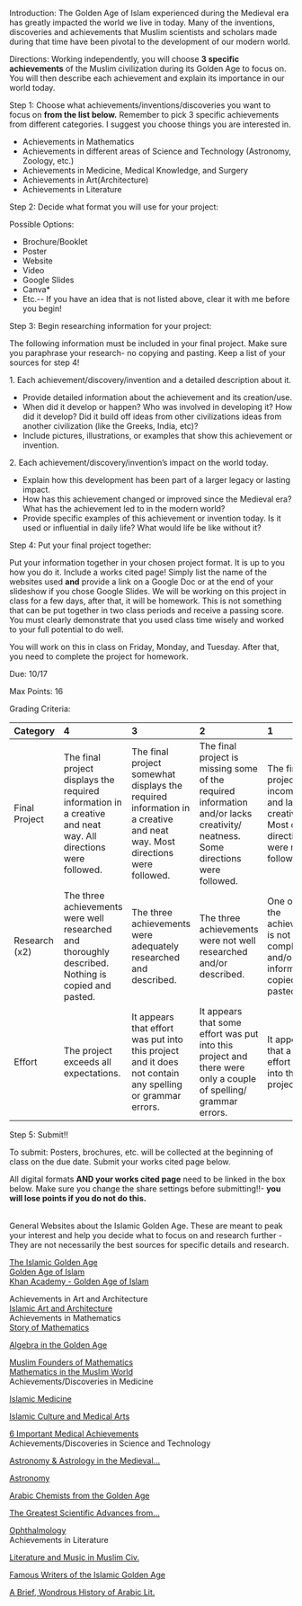 Introduction: The Golden Age of Islam experienced during the Medieval era has greatly impacted the world we live in today. Many of the inventions, discoveries and achievements that Muslim scientists and scholars made during that time have been pivotal to the development of our modern world.

Directions: Working independently, you will choose **3 specific achievements** of the Muslim civilization during its Golden Age to focus on. You will then describe each achievement and explain its importance in our world today.   

 Step 1: Choose what achievements/inventions/discoveries you want to focus on **from the list below.**  Remember to pick 3 specific achievements from different categories. I suggest you choose things you are interested in.

* Achievements in Mathematics  
* Achievements in different areas of Science and Technology (Astronomy, Zoology, etc.)   
* Achievements in Medicine, Medical Knowledge, and Surgery  
* Achievements in Art(Architecture)   
* Achievements in Literature

 Step 2: Decide what format you will use for your project:

Possible Options: 

* Brochure/Booklet  
* Poster  
* Website  
* Video  
* Google Slides  
* Canva\*  
* Etc.-- If you have an idea that is not listed above, clear it with me before you begin\!

 Step 3:  Begin researching information for your project:  

The following information must be included in your final project. Make sure you paraphrase your research- no copying and pasting. Keep a list of your sources for step 4\!

1\.  Each achievement/discovery/invention and a detailed description about it.

- Provide detailed information about the achievement and its creation/use.  
- When did it develop or happen?  Who was involved in developing it?  How did it develop? Did it build off ideas from other civilizations ideas from another civilization (like the Greeks, India, etc)?    
- Include pictures, illustrations, or examples that show this achievement or invention.  

2\.  Each achievement/discovery/invention’s impact on the world today.

- Explain how this development has been part of a larger legacy or lasting impact.  
- How has this achievement changed or improved since the Medieval era? What has the achievement led to in the modern world?  
- Provide specific examples of this achievement or invention today.  Is it used or influential in daily life? What would life be like without it?  

Step 4: Put your final project together:

Put your information together in your chosen project format. It is up to you how you do it. Include a works cited page\! Simply list the name of the websites used **and** provide a link on a Google Doc or at the end of your slideshow if you chose Google Slides. We will be working on this project in class for a few days, after that, it will be homework. This is not something that can be put together in two class periods and receive a passing score. You must clearly demonstrate that you used class time wisely and worked to your full potential to do well. 

 You will work on this in class on Friday, Monday, and Tuesday. After that, you need to complete the project for homework.

Due:  10/17

Max Points: 16

Grading Criteria:

| Category | 4  | 3 | 2 | 1 |
| :---- | :---- | :---- | :---- | :---- |
| Final Project  | The final project displays the required information in a creative and neat way. All directions were followed. | The final project somewhat displays the required information in a creative and neat way. Most directions were followed. | The final project is missing some of the required information and/or lacks creativity/ neatness. Some directions were followed. | The final project is incomplete and lacks creativity. Most of the directions were not followed. |
| Research (x2)  | The three achievements were well researched and thoroughly described. Nothing is copied and pasted.  | The three achievements were adequately researched and described.   | The three achievements were not well researched and/or described.  | One or two of the achievements is not complete and/or some information is copied and pasted.  |
| Effort  | The project exceeds all expectations. | It appears that effort was put into this project and it does not contain any spelling or grammar errors. | It appears that some effort was put into this project and there were only a couple of spelling/ grammar errors. | It appears that a lack of effort was put into this project.  |

Step 5: Submit\!\!

To submit:  Posters, brochures, etc. will be collected at the beginning of class on the due date. Submit your works cited page below.

All digital formats **AND your works cited page** need to be linked in the box below. Make sure you change the share settings before submitting\!\!- **you will lose points if you do not do this.** 

|  |
| :---- |

General Websites about the Islamic Golden Age. These are meant to peak your interest and help you decide what to focus on and research further \- They are not necessarily the best sources for specific details and research.  

[The Islamic Golden Age](https://courses.lumenlearning.com/suny-hccc-worldcivilization/chapter/the-islamic-golden-age/)  
[Golden Age of Islam](http://www.irfi.org/articles/articles_401_450/golden_age_of_islam.htm)  
[Khan Academy \- Golden Age of Islam](https://www.khanacademy.org/humanities/world-history/medieval-times/cross-cultural-diffusion-of-knowledge/v/golden-age-of-islam)

Achievements in Art and Architecture  
[Islamic Art and Architecture](https://www.encyclopedia.com/literature-and-arts/art-and-architecture/asian-and-middle-eastern-art/islamic-art-and-architecture)  
Achievements in Mathematics  
[Story of Mathematics](https://www.storyofmathematics.com/islamic.html)

[Algebra in the Golden Age](https://thatsmaths.com/2014/10/02/algebra-in-the-golden-age/)

[Muslim Founders of Mathematics](http://muslimheritage.com/article/muslim-founders-mathematics)  
[Mathematics in the Muslim World](https://www.britannica.com/science/mathematics/Mathematics-in-the-Islamic-world-8th-15th-century)  
Achievements/Discoveries in Medicine

[Islamic Medicine](https://explorable.com/islamic-medicine)

[Islamic Culture and Medical Arts](https://www.nlm.nih.gov/exhibition/islamic_medical/islamic_12.html)

[6 Important Medical Achievements](https://www.historyonthenet.com/6-important-islamic-achievements-in-medieval-medicine)  
Achievements/Discoveries in Science and Technology

[Astronomy & Astrology in the Medieval…](https://www.metmuseum.org/toah/hd/astr/hd_astr.htm)

[Astronomy](http://www.astronomy.com/news/2017/02/muslim-contributions-to-astronomy)

[Arabic Chemists from the Golden Age](https://www.acs.org/content/acs/en/pressroom/newsreleases/2009/august/arabic-chemists-from-the-golden-age.html)

[The Greatest Scientific Advances from…](https://www.theguardian.com/science/2010/feb/01/islamic-science)

[Ophthalmology](https://explorable.com/islamic-ophthalmology)  
Achievements in Literature

[Literature and Music in Muslim Civ.](http://muslimheritage.com/article/literature-and-music-muslim-civilisation)

[Famous Writers of the Islamic Golden Age](https://classroom.synonym.com/famous-writers-during-islamic-golden-age-5369.html)

[A Brief, Wondrous History of Arabic Lit.](https://lithub.com/a-brief-wondrous-history-of-arabic-literature/)  
